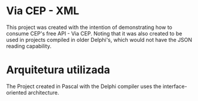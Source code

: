 # Via CEP - XML

This project was created with the intention of demonstrating how to consume CEP's free API - Via CEP.
Noting that it was also created to be used in projects compiled in older Delphi's, which would not have the JSON reading capability.

# Arquitetura utilizada

The Project created in Pascal with the Delphi compiler uses the interface-oriented architecture.

